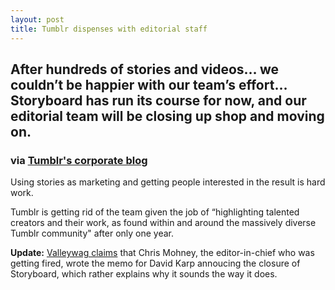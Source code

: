 ```yaml
---
layout: post
title: Tumblr dispenses with editorial staff
---
```


## After hundreds of stories and videos… we couldn’t be happier with our team’s effort… Storyboard has run its course for now, and our editorial team will be closing up shop and moving on.

### via [Tumblr's corporate blog](http://staff.tumblr.com/post/47584806521/a-year-ago-tumblr-did-something-unprecedented)

Using stories as marketing and getting people interested in the result is hard work.

Tumblr is getting rid of the team given the job of “highlighting talented creators and their work, as found within and around the massively diverse Tumblr community" after only one year.

**Update:** [Valleywag claims](http://valleywag.gawker.com/that-horrible-tumblr-memo-was-actually-a-fired-editors-483889514) that Chris Mohney, the editor-in-chief who was getting fired, wrote the memo for David Karp annoucing the closure of Storyboard, which rather explains why it sounds the way it does.

